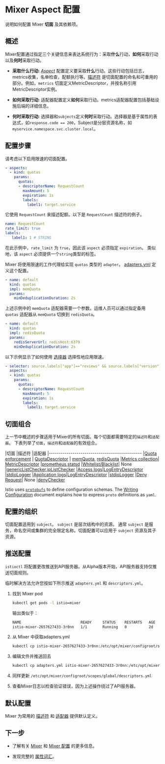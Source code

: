 # Mixer Aspect 配置

说明如何配置 Mixer **切面** 及其依赖项。

## 概述

Mixer配置通过指定三个关键信息来表达系统行为：采取**什么**行动，**如何**采取行动以及**何时**采取行动。

* **采取什么行动:** [_Aspect_](./mixer-config.md#切面) 配置定义要采取**什么**行动。这些行动包括日志，metrics收集，名单检查，配额执行等。[描述符](./mixer-config.md#描述符) 是切面配置的命名和可重用的部分。例如，`metrics` 切面定义MetricDescriptor，并按名称引用MetricDescriptor实例。

* **如何采取行动:** 适配器配置定义**如何**采取行动。metrics适配器配置包括基础设施后端的详细信息。

* **何时采取行动:** 选择器和`subjects`定义**何时**采取行动。选择器是基于属性的表达式，如`response.code == 200`，Subject是分层资源名称，如`myservice.namespace.svc.cluster.local`。

## 配置步骤

请考虑以下启用限速的切面配置。

```yaml
- aspects:
  - kind: quotas
    params:
      quotas:
      - descriptorName: RequestCount
        maxAmount: 5
        expiration: 1s
        labels:
          label1: target.service
```

它使用 `RequestCount` 来描述配额。以下是 `RequestCount` 描述符的例子。

```yaml
name: RequestCount
rate_limit: true
labels:
   label1: 1 # STRING
```

在此示例中，`rate_limit` 为 `true`，因此该 `aspect` 必须指定 `expiration`。 类似地，该 `aspect` 必须提供一个`string`类型的标签。

Mixer 将使用限速的工作代理给实现 `quotas` 类型的 `adapter`。 [adapters.yml](https://github.com/istio/mixer/blob/master/testdata/configroot/scopes/global/adapters.yml) 定义这个配置。

```yaml
- name: default
  kind: quotas
  impl: memQuota
  params:
    minDeduplicationDuration: 2s
```

上述示例中的 `memQuota` 适配器需要一个参数。运维人员可以通过指定备用 `quotas` 适配器从 `memQuota` 切换到 `redisQuota`。

```yaml
- name: default
  kind: quotas
  impl: redisQuota
  params:
    redisServerUrl: redisHost:6379
    minDeduplicationDuration: 2s
```

以下示例显示了如何使用 [选择器](./mixer-config.md#选择器) 选择性地应用限速。

```yaml
- selector: source.labels["app"]=="reviews" && source.labels["version"] == "v3"
  aspects:
  - kind: quotas
    params:
      quotas:
      - descriptorName: RequestCount
        maxAmount: 5
        expiration: 1s
        labels:
          label1: target.service
```

## 切面组合

上一节中概述的步骤适用于Mixer的所有切面。每个切面都需要特定的`描述符`和`适配器`。 下表列举了`切面`，`描述符`和`适配器`的有效组合。

|切面   |描述符               |适配器
|-----------------------------------------------
|[Quota enforcement]({{book.aspectConfig}}/quotas.md) | [QuotaDescriptor]({{book.mixerConfig}}#istio.mixer.v1.config.descriptor.QuotaDescriptor) |  [memQuota]({{book.adapterConfig}}/memQuota.md), [redisQuota]({{book.adapterConfig}}/redisquota.md)
|[Metrics collection]({{book.aspectConfig}}/metrics.md)| [MetricDescriptor]({{book.mixerConfig}}#metricdescriptor) |[prometheus]({{book.adapterConfig}}/prometheus.md),[statsd]({{book.adapterConfig}}/statsd.md)
|[Whitelist/Blacklist]({{book.aspectConfig}}/lists.md)| None |[genericListChecker]({{book.adapterConfig}}/genericListChecker.md),[ipListChecker]({{book.adapterConfig}}/ipListChecker.md)
|[Access logs]({{book.aspectConfig}}/accessLogs.md)|[LogEntryDescriptor]({{book.mixerConfig}}#logentrydescriptor)  |[stdioLogger]({{book.adapterConfig}}/stdioLogger.md)
|[Application logs]({{book.aspectConfig}}/applicationLogs.md)|[LogEntryDescriptor]({{book.mixerConfig}}#logentrydescriptor)  |[stdioLogger]({{book.adapterConfig}}/stdioLogger.md)
|[Deny Request]({{book.aspectConfig}}/denials.md)| None |[denyChecker]({{book.adapterConfig}}/denyChecker.md)

Istio uses [`protobufs`](https://developers.google.com/protocol-buffers/) to define configuration schemas. The [Writing Configuration]({{home}}/docs/reference/writing-config.html) document explains how to express `proto` definitions as `yaml`.


## 配置的组织

切面配置适用到 `subject`。 `subject` 是层次结构中的资源。 通常 `subject` 是服务，命名空间或集群的完全限定名称。切面配置可以应用于 `subject` 资源及其子资源。

## 推送配置

`istioctl` 将配置更改推送到API服务器。从Alpha版本开始，API服务器支持仅推送切面规则。

临时解决方法允许您按如下所示推送 `adapters.yml` 和 `descriptors.yml`。

1. 找到 Mixer pod

   ```bash
   kubectl get pods -l istio=mixer
   ```

   输出类似于：

   ```bash
   NAME                           READY     STATUS    RESTARTS   AGE
   istio-mixer-2657627433-3r0nn   1/1       Running   0          2d
   ```

2. 从 Mixer 中获取adapters.yml

   ``` bash
   kubectl cp istio-mixer-2657627433-3r0nn:/etc/opt/mixer/configroot/scopes/global/adapters.yml  adapters.yml
   ```

3. 编辑文件并推送回去

   ```bash
   kubectl cp adapters.yml istio-mixer-2657627433-3r0nn:/etc/opt/mixer/configroot/scopes/global/adapters.yml
   ```

4. 同样更新 `/etc/opt/mixer/configroot/scopes/global/descriptors.yml`

5. 查看Mixer日志以检查验证错误，因为上述操作绕过了API服务器。

## 默认配置

Mixer 为常用的 [描述符](https://github.com/istio/mixer/blob/master/testdata/configroot/scopes/global/descriptors.yml) 和 [适配器](https://github.com/istio/mixer/blob/master/testdata/configroot/scopes/global/adapters.yml) 提供默认定义。

## 下一步

* 了解有关 [Mixer](./mixer.md) 和 [Mixer 配置](./mixer-config.md) 的更多信息。

* 发现完整的 [属性词汇](../../reference/config/mixer/attribute-vocabulary.md)。
